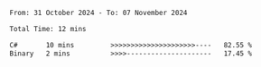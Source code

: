 <!--START_SECTION:waka-->

```txt
From: 31 October 2024 - To: 07 November 2024

Total Time: 12 mins

C#       10 mins         >>>>>>>>>>>>>>>>>>>>>----   82.55 %
Binary   2 mins          >>>>---------------------   17.45 %
```

<!--END_SECTION:waka-->
